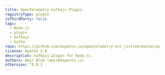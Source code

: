 ```yaml
---
title: OpenTelemetry kafkajs Plugin
registryType: plugin
isThirdParty: false
tags:
  - Node.js
  - plugin
  - kafkajs
  - kafka
repo: https://github.com/aspecto-io/opentelemetry-ext-js/tree/master/packages/plugin-kafkajs
license: Apache 2.0
description: kafkajs plugin for Node.js.
authors: Amir Blum (amir@aspecto.io)
otVersion: ^0.8.3
---
```

